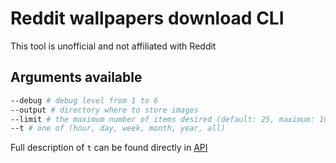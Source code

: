 # Reddit wallpapers download CLI

This tool is unofficial and not affiliated with Reddit

## Arguments available

```bash
--debug # debug level from 1 to 6
--output # directory where to store images
--limit # the maximum number of items desired (default: 25, maximum: 100)
--t # one of (hour, day, week, month, year, all)
```

Full description of `t` can be found directly in [API](https://www.reddit.com/dev/api/#GET_top)
